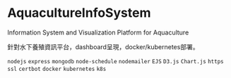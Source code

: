 # AquacultureInfoSystem
Information System and Visualization Platform for Aquaculture

針對水下養殖資訊平台，dashboard呈現，docker/kubernetes部署。

`nodejs` `express` `mongodb` `node-schedule` `nodemailer`
`EJS` `D3.js` `Chart.js`
`https` `ssl` `certbot`
`docker` `kubernetes` `k8s`

